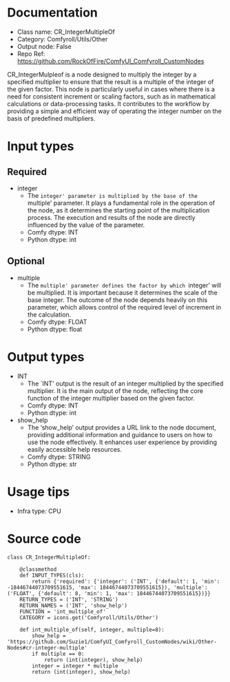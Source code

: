 # Documentation
- Class name: CR_IntegerMultipleOf
- Category: Comfyroll/Utils/Other
- Output node: False
- Repo Ref: https://github.com/RockOfFire/ComfyUI_Comfyroll_CustomNodes

CR_IntegerMulpleof is a node designed to multiply the integer by a specified multiplier to ensure that the result is a multiple of the integer of the given factor. This node is particularly useful in cases where there is a need for consistent increment or scaling factors, such as in mathematical calculations or data-processing tasks. It contributes to the workflow by providing a simple and efficient way of operating the integer number on the basis of predefined multipliers.

# Input types
## Required
- integer
    - The `integer' parameter is multiplied by the base of the `multiple' parameter. It plays a fundamental role in the operation of the node, as it determines the starting point of the multiplication process. The execution and results of the node are directly influenced by the value of the parameter.
    - Comfy dtype: INT
    - Python dtype: int
## Optional
- multiple
    - The `multiple' parameter defines the factor by which `integer' will be multiplied. It is important because it determines the scale of the base integer. The outcome of the node depends heavily on this parameter, which allows control of the required level of increment in the calculation.
    - Comfy dtype: FLOAT
    - Python dtype: float

# Output types
- INT
    - The `INT' output is the result of an integer multiplied by the specified multiplier. It is the main output of the node, reflecting the core function of the integer multiplier based on the given factor.
    - Comfy dtype: INT
    - Python dtype: int
- show_help
    - The ‘show_help’ output provides a URL link to the node document, providing additional information and guidance to users on how to use the node effectively. It enhances user experience by providing easily accessible help resources.
    - Comfy dtype: STRING
    - Python dtype: str

# Usage tips
- Infra type: CPU

# Source code
```
class CR_IntegerMultipleOf:

    @classmethod
    def INPUT_TYPES(cls):
        return {'required': {'integer': ('INT', {'default': 1, 'min': -18446744073709551615, 'max': 18446744073709551615}), 'multiple': ('FLOAT', {'default': 8, 'min': 1, 'max': 18446744073709551615})}}
    RETURN_TYPES = ('INT', 'STRING')
    RETURN_NAMES = ('INT', 'show_help')
    FUNCTION = 'int_multiple_of'
    CATEGORY = icons.get('Comfyroll/Utils/Other')

    def int_multiple_of(self, integer, multiple=8):
        show_help = 'https://github.com/Suzie1/ComfyUI_Comfyroll_CustomNodes/wiki/Other-Nodes#cr-integer-multiple'
        if multiple == 0:
            return (int(integer), show_help)
        integer = integer * multiple
        return (int(integer), show_help)
```